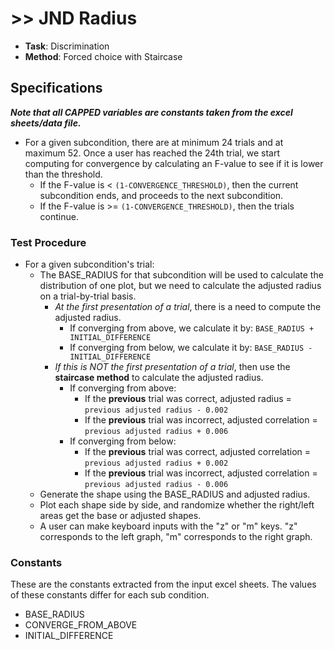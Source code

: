 # >> JND Radius

- **Task**: Discrimination
- **Method**: Forced choice with Staircase

## Specifications

**_**Note that all CAPPED variables are constants taken from the excel sheets/data file.**_**

- For a given subcondition, there are at minimum 24 trials and at maximum 52. Once a user has reached the 24th trial, we start computing for convergence by calculating an F-value to see if it is lower than the threshold. 
  - If the F-value is < `(1-CONVERGENCE_THRESHOLD)`, then the current subcondition ends, and proceeds to the next subcondition.
  - If the F-value is >= `(1-CONVERGENCE_THRESHOLD)`, then the trials continue.

### Test Procedure
- For a given subcondition's trial:
  - The BASE_RADIUS for that subcondition will be used to calculate the distribution of one plot, but we need to calculate the adjusted radius on a trial-by-trial basis.
    - _At the first presentation of a trial_, there is a need to compute the adjusted radius. 
      - If converging from above, we calculate it by: `BASE_RADIUS + INITIAL_DIFFERENCE`
      - If converging from below, we calculate it by: `BASE_RADIUS - INITIAL_DIFFERENCE`
    - _If this is NOT the first presentation of a trial_, then use the **staircase method** to calculate the adjusted radius. 
      - If converging from above:
        - If the **previous** trial was correct, adjusted radius = `previous adjusted radius - 0.002`
        - If the **previous** trial was incorrect, adjusted correlation = `previous adjusted radius + 0.006`
      - If converging from below:
        - If the **previous** trial was correct, adjusted correlation = `previous adjusted radius + 0.002`
        - If the **previous** trial was incorrect, adjusted correlation = `previous adjusted radius - 0.006`
   - Generate the shape using the BASE_RADIUS and adjusted radius.
   - Plot each shape side by side, and randomize whether the right/left areas get the base or adjusted shapes.
   - A user can make keyboard inputs with the "z" or "m" keys. "z" corresponds to the left graph, "m" corresponds to the right graph.

### Constants
These are the constants extracted from the input excel sheets. The values of these constants differ for each sub condition.

- BASE_RADIUS
- CONVERGE_FROM_ABOVE
- INITIAL_DIFFERENCE
